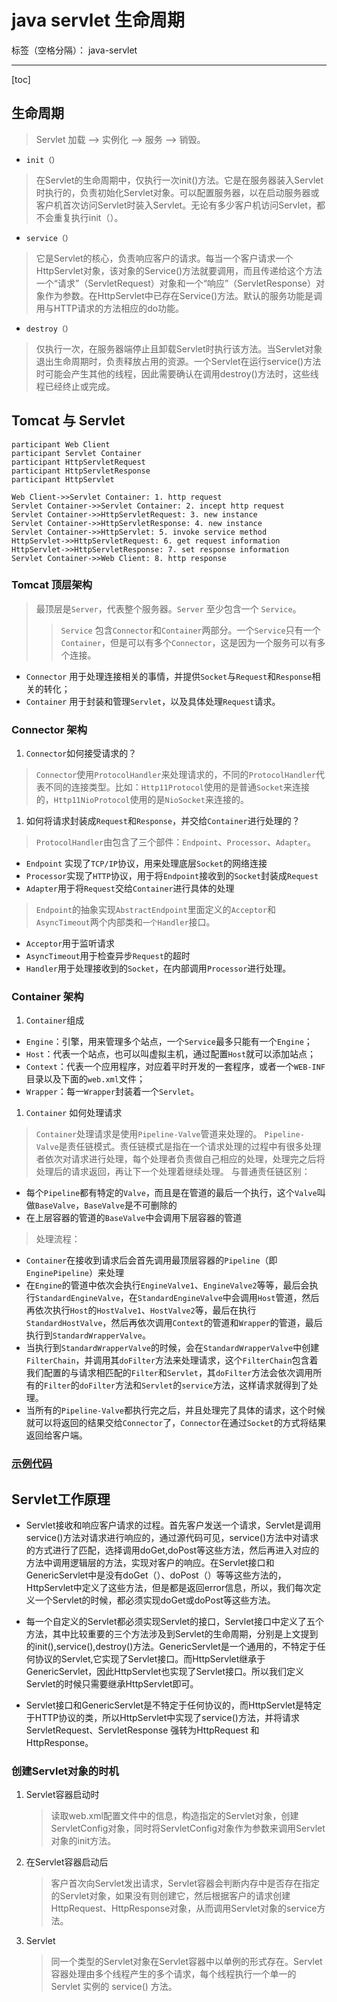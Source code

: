 # java servlet 生命周期

标签（空格分隔）： java-servlet

---

[toc]

## 生命周期

> Servlet 加载 —> 实例化 —> 服务 —> 销毁。

- `init（）`
> 在Servlet的生命周期中，仅执行一次init()方法。它是在服务器装入Servlet时执行的，负责初始化Servlet对象。可以配置服务器，以在启动服务器或客户机首次访问Servlet时装入Servlet。无论有多少客户机访问Servlet，都不会重复执行init（）。

- `service（）`
> 它是Servlet的核心，负责响应客户的请求。每当一个客户请求一个HttpServlet对象，该对象的Service()方法就要调用，而且传递给这个方法一个“请求”（ServletRequest）对象和一个“响应”（ServletResponse）对象作为参数。在HttpServlet中已存在Service()方法。默认的服务功能是调用与HTTP请求的方法相应的do功能。

- `destroy（）`
> 仅执行一次，在服务器端停止且卸载Servlet时执行该方法。当Servlet对象退出生命周期时，负责释放占用的资源。一个Servlet在运行service()方法时可能会产生其他的线程，因此需要确认在调用destroy()方法时，这些线程已经终止或完成。

## Tomcat 与 Servlet

```sequence
participant Web Client
participant Servlet Container
participant HttpServletRequest
participant HttpServletResponse
participant HttpServlet

Web Client->>Servlet Container: 1. http request
Servlet Container->>Servlet Container: 2. incept http request
Servlet Container->>HttpServletRequest: 3. new instance
Servlet Container->>HttpServletResponse: 4. new instance
Servlet Container->>HttpServlet: 5. invoke service method
HttpServlet->>HttpServletRequest: 6. get request information
HttpServlet->>HttpServletResponse: 7. set response information
Servlet Container->>Web Client: 8. http response
```

### Tomcat 顶层架构
> 最顶层是`Server`，代表整个服务器。`Server` 至少包含一个 `Service`。
>> `Service` 包含`Connector`和`Container`两部分。一个`Service`只有一个`Container`，但是可以有多个`Connector`，这是因为一个服务可以有多个连接。

- `Connector` 用于处理连接相关的事情，并提供`Socket`与`Request`和`Response`相关的转化；
- `Container` 用于封装和管理`Servlet`，以及具体处理`Request`请求。

### Connector 架构
1. `Connector`如何接受请求的？
> `Connector`使用`ProtocolHandler`来处理请求的，不同的`ProtocolHandler`代表不同的连接类型。比如：`Http11Protocol`使用的是普通`Socket`来连接的，`Http11NioProtocol`使用的是`NioSocket`来连接的。

1. 如何将请求封装成`Request`和`Response`，并交给`Container`进行处理的？
> `ProtocolHandler`由包含了三个部件：`Endpoint`、`Processor`、`Adapter`。
- `Endpoint` 实现了`TCP/IP`协议，用来处理底层`Socket`的网络连接
- `Processor`实现了`HTTP`协议，用于将`Endpoint`接收到的`Socket`封装成`Request`
- `Adapter`用于将`Request`交给`Container`进行具体的处理
> `Endpoint`的抽象实现`AbstractEndpoint`里面定义的`Acceptor`和`AsyncTimeout`两个内部类和`一个Handler`接口。
- `Acceptor`用于监听请求
- `AsyncTimeout`用于检查异步`Request`的超时
- `Handler`用于处理接收到的`Socket`，在内部调用`Processor`进行处理。

### Container 架构
1. `Container`组成
- `Engine`：引擎，用来管理多个站点，一个`Service`最多只能有一个`Engine`；
- `Host`：代表一个站点，也可以叫虚拟主机，通过配置`Host`就可以添加站点；
- `Context`：代表一个应用程序，对应着平时开发的一套程序，或者一个`WEB-INF`目录以及下面的`web.xml`文件；
- `Wrapper`：每一`Wrapper`封装着一个`Servlet`。

1. `Container` 如何处理请求
> `Container`处理请求是使用`Pipeline-Valve`管道来处理的。
> `Pipeline-Valve`是责任链模式。责任链模式是指在一个请求处理的过程中有很多处理者依次对请求进行处理，每个处理者负责做自己相应的处理，处理完之后将处理后的请求返回，再让下一个处理着继续处理。
> 与普通责任链区别：
- 每个`Pipeline`都有特定的`Valve`，而且是在管道的最后一个执行，这个`Valve`叫做`BaseValve`，`BaseValve`是不可删除的
- 在上层容器的管道的`BaseValve`中会调用下层容器的管道
> 处理流程：
- `Container`在接收到请求后会首先调用最顶层容器的`Pipeline`（即`EnginePipeline`）来处理
- 在`Engine`的管道中依次会执行`EngineValve1`、`EngineValve2`等等，最后会执行`StandardEngineValve`，在`StandardEngineValve`中会调用`Host`管道，然后再依次执行`Host`的`HostValve1`、`HostValve2`等，最后在执行`StandardHostValve`，然后再依次调用`Context`的管道和`Wrapper`的管道，最后执行到`StandardWrapperValve`。
- 当执行到`StandardWrapperValve`的时候，会在`StandardWrapperValve`中创建`FilterChain`，并调用其`doFilter`方法来处理请求，这个`FilterChain`包含着我们配置的与请求相匹配的`Filter`和`Servlet`，其`doFilter`方法会依次调用所有的`Filter`的`doFilter`方法和`Servlet`的`service`方法，这样请求就得到了处理。
- 当所有的`Pipeline-Valve`都执行完之后，并且处理完了具体的请求，这个时候就可以将返回的结果交给`Connector`了，`Connector`在通过`Socket`的方式将结果返回给客户端。

### [示例代码](https://github.com/scyking/subject/tree/master/src/main/java/server/TestTomcat.java)

## Servlet工作原理
- Servlet接收和响应客户请求的过程。首先客户发送一个请求，Servlet是调用service()方法对请求进行响应的，通过源代码可见，service()方法中对请求的方式进行了匹配，选择调用doGet,doPost等这些方法，然后再进入对应的方法中调用逻辑层的方法，实现对客户的响应。在Servlet接口和GenericServlet中是没有doGet（）、doPost（）等等这些方法的，HttpServlet中定义了这些方法，但是都是返回error信息，所以，我们每次定义一个Servlet的时候，都必须实现doGet或doPost等这些方法。

- 每一个自定义的Servlet都必须实现Servlet的接口，Servlet接口中定义了五个方法，其中比较重要的三个方法涉及到Servlet的生命周期，分别是上文提到的init(),service(),destroy()方法。GenericServlet是一个通用的，不特定于任何协议的Servlet,它实现了Servlet接口。而HttpServlet继承于GenericServlet，因此HttpServlet也实现了Servlet接口。所以我们定义Servlet的时候只需要继承HttpServlet即可。

- Servlet接口和GenericServlet是不特定于任何协议的，而HttpServlet是特定于HTTP协议的类，所以HttpServlet中实现了service()方法，并将请求ServletRequest、ServletResponse
强转为HttpRequest 和 HttpResponse。

### 创建Servlet对象的时机

1. Servlet容器启动时
    > 读取web.xml配置文件中的信息，构造指定的Servlet对象，创建ServletConfig对象，同时将ServletConfig对象作为参数来调用Servlet对象的init方法。
1. 在Servlet容器启动后
    > 客户首次向Servlet发出请求，Servlet容器会判断内存中是否存在指定的Servlet对象，如果没有则创建它，然后根据客户的请求创建HttpRequest、HttpResponse对象，从而调用Servlet对象的service方法。
1. Servlet
    > 同一个类型的Servlet对象在Servlet容器中以单例的形式存在。Servlet 容器处理由多个线程产生的多个请求，每个线程执行一个单一的 Servlet 实例的 service() 方法。
